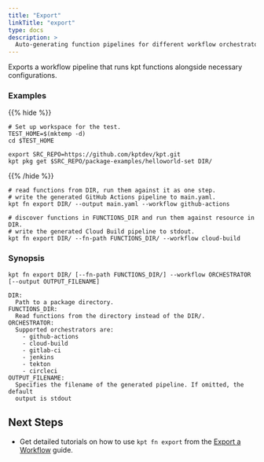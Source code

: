 ```yaml
---
title: "Export"
linkTitle: "export"
type: docs
description: >
  Auto-generating function pipelines for different workflow orchestrators
---
```


<!--mdtogo:Short
   Auto-generating function pipelines for different workflow orchestrators
-->

Exports a workflow pipeline that runs kpt functions alongside necessary
configurations.

### Examples

{{% hide %}}

<!-- @makeWorkplace @verifyExamples-->

```
# Set up workspace for the test.
TEST_HOME=$(mktemp -d)
cd $TEST_HOME
```

<!-- @fetchPackage @verifyExamples-->

```shell
export SRC_REPO=https://github.com/kptdev/kpt.git
kpt pkg get $SRC_REPO/package-examples/helloworld-set DIR/
```

{{% /hide %}}

<!--mdtogo:Examples-->

<!-- @fnExport @verifyExamples-->

```shell
# read functions from DIR, run them against it as one step.
# write the generated GitHub Actions pipeline to main.yaml.
kpt fn export DIR/ --output main.yaml --workflow github-actions
```

<!-- @fnExport @verifyExamples-->

```shell
# discover functions in FUNCTIONS_DIR and run them against resource in DIR.
# write the generated Cloud Build pipeline to stdout.
kpt fn export DIR/ --fn-path FUNCTIONS_DIR/ --workflow cloud-build
```

<!--mdtogo-->

### Synopsis

<!--mdtogo:Long-->

```shell
kpt fn export DIR/ [--fn-path FUNCTIONS_DIR/] --workflow ORCHESTRATOR [--output OUTPUT_FILENAME]

DIR:
  Path to a package directory.
FUNCTIONS_DIR:
  Read functions from the directory instead of the DIR/.
ORCHESTRATOR:
  Supported orchestrators are:
    - github-actions
    - cloud-build
    - gitlab-ci
    - jenkins
    - tekton
    - circleci
OUTPUT_FILENAME:
  Specifies the filename of the generated pipeline. If omitted, the default
  output is stdout
```

<!--mdtogo-->

## Next Steps

- Get detailed tutorials on how to use `kpt fn export` from the [Export a
  Workflow] guide.

[export a workflow]: https://kpt.dev#todo
